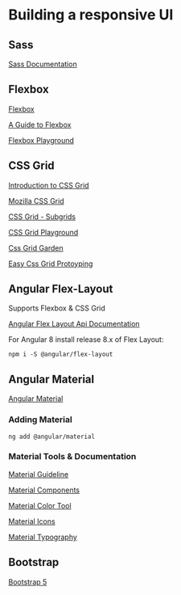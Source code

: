 # Building a responsive UI

## Sass

[Sass Documentation](https://sass-lang.com/)

## Flexbox

[Flexbox](https://developer.mozilla.org/en-US/docs/Web/CSS/CSS_Flexible_Box_Layout/Basic_Concepts_of_Flexbox)

[A Guide to Flexbox](https://css-tricks.com/snippets/css/a-guide-to-flexbox/)

[Flexbox Playground](https://flexboxfroggy.com/)

## CSS Grid

[Introduction to CSS Grid](https://css-tricks.com/snippets/css/complete-guide-grid/)

[Mozilla CSS Grid](https://mozilladevelopers.github.io/playground/css-grid)

[CSS Grid - Subgrids](https://www.smashingmagazine.com/2018/07/css-grid-2/)

[CSS Grid Playground](https://www.cssgridplayground.com/)

[Css Grid Garden](https://cssgridgarden.com/#de)

[Easy Css Grid Protoyping](https://grid.layoutit.com)

## Angular Flex-Layout

Supports Flexbox & CSS Grid

[Angular Flex Layout Api Documentation](https://github.com/angular/flex-layout/wiki/Declarative-API-Overview)

For Angular 8 install release 8.x of Flex Layout:

```
npm i -S @angular/flex-layout
```

## Angular Material

[Angular Material](https://material.angular.io)

### Adding Material

```
ng add @angular/material
```

### Material Tools & Documentation

[Material Guideline](https://material.io/design/guidelines-overview/)

[Material Components](https://material.angular.io/components/)

[Material Color Tool](https://material.io/resources/color)

[Material Icons](https://material.io/tools/icons/)

[Material Typography](https://material.angular.io/guide/typography)

## Bootstrap

[Bootstrap 5](https://blog.getbootstrap.com/2020/06/16/bootstrap-5-alpha/)
